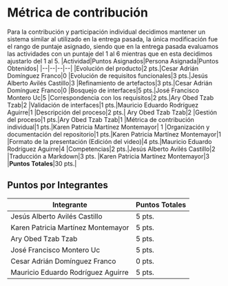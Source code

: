 # Métrica de contribución
Para la contribución y participación individual decidimos mantener un sistema similar al utilizado en la entrega pasada, la única modificación fue el rango de puntaje asignado, siendo que en la entrega pasada evaluamos las actividades con un puntaje del 1 al 6 mientras que en esta decidimos ajustarlo del 1 al 5.
|Actividad|Puntos Asignados|Persona Asignada|Puntos Obtenidos|
|--|--|--|--|
|Evolución del producto|2 pts.|Cesar Adrián Domínguez Franco|0
|Evolución de requisitos funcionales|3 pts.|Jesús Alberto Avilés Castillo|3
|Refinamiento de artefactos|3 pts.|Cesar Adrián Domínguez Franco|0
|Bosquejo de interfaces|5 pts.|José Francisco Montero Uc|5
|Correspondencia con los requisitos|2 pts.|Ary Obed Tzab Tzab|2
|Validación de interfaces|1 pts.|Mauricio Eduardo Rodríguez Aguirre|1
|Descripción del proceso|2 pts.| Ary Obed Tzab Tzab|2
|Gestión del proceso|1 pts.|Ary Obed Tzab Tzab|1
|Métrica de contribución individual|1 pts.|Karen Patricia Martínez Montemayor| 1
|Organización y documentación del repositorio|1 pts.|Karen Patricia Martínez Montemayor|1
|Formato de la presentación (Edición del video)|4 pts.|Mauricio Eduardo Rodríguez Aguirre|4
|Competencias|2 pts.|Jesús Alberto Avilés Castillo|2
|Traducción a Markdown|3 pts. |Karen Patricia Martínez Montemayor|3
|**Puntos Totales**|30 pts.|
 
## Puntos por Integrantes 
|Integrante|Puntos Totales|
|---|---|
|Jesús Alberto Avilés Castillo|5 pts.
|Karen Patricia Martínez Montemayor|5 pts. 
|Ary Obed Tzab Tzab|5 pts.
|José Francisco Montero Uc|5 pts.
|Cesar Adrián Domínguez Franco|0 pts. 
|Mauricio Eduardo Rodríguez Aguirre|5 pts.

